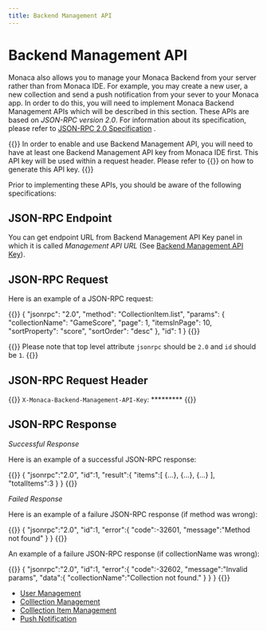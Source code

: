 ```yaml
---
title: Backend Management API
---
```


# Backend Management API

Monaca also allows you to manage your Monaca Backend from your server
rather than from Monaca IDE. For example, you may create a new user, a
new collection and send a push notification from your sever to your
Monaca app. In order to do this, you will need to implement Monaca
Backend Management APIs which will be described in this section. These
APIs are based on *JSON-RPC version 2.0*. For information about its
specification, please refer to [JSON-RPC 2.0 Specification](http://www.jsonrpc.org/specification) .

{{<note>}}
In order to enable and use Backend Management API, you will need to have
at least one Backend Management API key from Monaca IDE first. This API
key will be used within a request header. Please refer to {{<link href="/en/backend/manual/control_panel/#backend-management-api-key" title="Backend Management API Key">}} on how to generate this API key.
{{</note>}}

Prior to implementing these APIs, you should be aware of the following
specifications:

## JSON-RPC Endpoint 

You can get endpoint URL from Backend Management API
Key panel in which it is called *Management API URL* (See [Backend Management API Key](/en/backend/manual/control_panel/#backend-management-api-key)).

## JSON-RPC Request 

Here is an example of a JSON-RPC request:

{{<highlight json>}}
{
   "jsonrpc": "2.0",
   "method": "CollectionItem.list",
   "params": {
     "collectionName": "GameScore",
     "page": 1,
     "itemsInPage": 10,
     "sortProperty": "score",
     "sortOrder": "desc"
   },
     "id": 1
}
{{</highlight>}}

{{<note>}}
    Please note that top level attribute <code>jsonrpc</code> should be <code>2.0</code> and <code>id</code> should be <code>1</code>.
{{</note>}}


## JSON-RPC Request Header

{{<syntax>}}
`X-Monaca-Backend-Management-API-Key`: *********
{{</syntax>}}

## JSON-RPC Response

*Successful Response*

Here is an example of a successful JSON-RPC response:

{{<highlight json>}}
{
    "jsonrpc":"2.0",
    "id":1,
    "result":{
        "items":[ {...}, {...}, {...} ],
        "totalItems":3
    }
}
{{</highlight>}}

*Failed Response*

Here is an example of a failure JSON-RPC response (if method was wrong):

{{<highlight json>}}
{
    "jsonrpc":"2.0",
    "id":1,
    "error":{
        "code":-32601,
        "message":"Method not found"
    }
}
{{</highlight>}}

An example of a failure JSON-RPC response (if collectionName was wrong):

{{<highlight json>}}
{
    "jsonrpc":"2.0",
    "id":1,
    "error":{
        "code":-32602,
        "message":"Invalid params",
        "data":{
            "collectionName":"Collection not found."
        }
    }
}
{{</highlight>}}

- [User Management](user)
- [Colllection Management](collection)
- [Colllection Item Management](collection_item)
- [Push Notification](push)